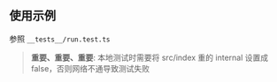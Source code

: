 ## 使用示例

参照 `__tests__/run.test.ts`

> **重要、重要、重要**: 本地测试时需要将 src/index 重的 internal 设置成 false，否则网络不通导致测试失败